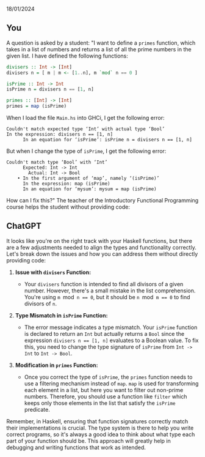 18/01/2024
## You

A question is asked by a student: "I want to define a `primes` function, which takes in a list of numbers and returns a list of all the prime numbers in the given list. I have defined the following functions:
```haskell
divisers :: Int -> [Int]
divisers n = [ m | m <- [1..n], m `mod` n == 0 ]

isPrime :: Int -> Int
isPrime n = divisers n == [1, n]

primes :: [Int] -> [Int]
primes = map (isPrime)
```

When I load the file `Main.hs` into GHCi, I get the following error:

```plaintext
Couldn't match expected type ‘Int’ with actual type ‘Bool’
In the expression: divisers n == [1, n]
      In an equation for ‘isPrime’: isPrime n = divisers n == [1, n]
```

But when I change the type of `isPrime`, I get the following error:

```plaintext
Couldn't match type ‘Bool’ with ‘Int’
      Expected: Int -> Int
        Actual: Int -> Bool
    • In the first argument of ‘map’, namely ‘(isPrime)’
      In the expression: map (isPrime)
      In an equation for ‘mysum’: mysum = map (isPrime)
```

How can I fix this?"
The teacher of the Introductory Functional Programming course helps the student without providing code:


## ChatGPT

It looks like you're on the right track with your Haskell functions, but there are a few adjustments needed to align the types and functionality correctly. Let's break down the issues and how you can address them without directly providing code:

1. **Issue with `divisers` Function:**
   - Your `divisers` function is intended to find all divisors of a given number. However, there's a small mistake in the list comprehension. You're using `m `mod` n == 0`, but it should be `n `mod` m == 0` to find divisors of `n`.

2. **Type Mismatch in `isPrime` Function:**
   - The error message indicates a type mismatch. Your `isPrime` function is declared to return an `Int` but actually returns a `Bool` since the expression `divisers n == [1, n]` evaluates to a Boolean value. To fix this, you need to change the type signature of `isPrime` from `Int -> Int` to `Int -> Bool`.

3. **Modification in `primes` Function:**
   - Once you correct the type of `isPrime`, the `primes` function needs to use a filtering mechanism instead of `map`. `map` is used for transforming each element in a list, but here you want to filter out non-prime numbers. Therefore, you should use a function like `filter` which keeps only those elements in the list that satisfy the `isPrime` predicate.

Remember, in Haskell, ensuring that function signatures correctly match their implementations is crucial. The type system is there to help you write correct programs, so it's always a good idea to think about what type each part of your function should be. This approach will greatly help in debugging and writing functions that work as intended.